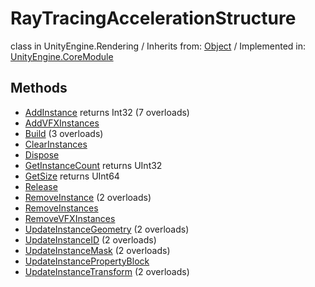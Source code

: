 # RayTracingAccelerationStructure
class in UnityEngine.Rendering
 / Inherits from: <a href="https://docs.unity3d.com/6000.2/Documentation/ScriptReference/Object.html">Object</a> / Implemented in: <a href="https://docs.unity3d.com/6000.2/Documentation/ScriptReference/UnityEngine.CoreModule.html">UnityEngine.CoreModule</a>

## Methods
- <a href="https://docs.unity3d.com/6000.2/Documentation/ScriptReference/RayTracingAccelerationStructure.AddInstance.html">AddInstance</a> returns Int32 (7 overloads)
- <a href="https://docs.unity3d.com/6000.2/Documentation/ScriptReference/RayTracingAccelerationStructure.AddVFXInstances.html">AddVFXInstances</a>
- <a href="https://docs.unity3d.com/6000.2/Documentation/ScriptReference/RayTracingAccelerationStructure.Build.html">Build</a> (3 overloads)
- <a href="https://docs.unity3d.com/6000.2/Documentation/ScriptReference/RayTracingAccelerationStructure.ClearInstances.html">ClearInstances</a>
- <a href="https://docs.unity3d.com/6000.2/Documentation/ScriptReference/RayTracingAccelerationStructure.Dispose.html">Dispose</a>
- <a href="https://docs.unity3d.com/6000.2/Documentation/ScriptReference/RayTracingAccelerationStructure.GetInstanceCount.html">GetInstanceCount</a> returns UInt32
- <a href="https://docs.unity3d.com/6000.2/Documentation/ScriptReference/RayTracingAccelerationStructure.GetSize.html">GetSize</a> returns UInt64
- <a href="https://docs.unity3d.com/6000.2/Documentation/ScriptReference/RayTracingAccelerationStructure.Release.html">Release</a>
- <a href="https://docs.unity3d.com/6000.2/Documentation/ScriptReference/RayTracingAccelerationStructure.RemoveInstance.html">RemoveInstance</a> (2 overloads)
- <a href="https://docs.unity3d.com/6000.2/Documentation/ScriptReference/RayTracingAccelerationStructure.RemoveInstances.html">RemoveInstances</a>
- <a href="https://docs.unity3d.com/6000.2/Documentation/ScriptReference/RayTracingAccelerationStructure.RemoveVFXInstances.html">RemoveVFXInstances</a>
- <a href="https://docs.unity3d.com/6000.2/Documentation/ScriptReference/RayTracingAccelerationStructure.UpdateInstanceGeometry.html">UpdateInstanceGeometry</a> (2 overloads)
- <a href="https://docs.unity3d.com/6000.2/Documentation/ScriptReference/RayTracingAccelerationStructure.UpdateInstanceID.html">UpdateInstanceID</a> (2 overloads)
- <a href="https://docs.unity3d.com/6000.2/Documentation/ScriptReference/RayTracingAccelerationStructure.UpdateInstanceMask.html">UpdateInstanceMask</a> (2 overloads)
- <a href="https://docs.unity3d.com/6000.2/Documentation/ScriptReference/RayTracingAccelerationStructure.UpdateInstancePropertyBlock.html">UpdateInstancePropertyBlock</a>
- <a href="https://docs.unity3d.com/6000.2/Documentation/ScriptReference/RayTracingAccelerationStructure.UpdateInstanceTransform.html">UpdateInstanceTransform</a> (2 overloads)
